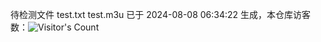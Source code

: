 待检测文件 test.txt test.m3u 已于 2024-08-08 06:34:22 生成，本仓库访客数：![Visitor's Count](https://profile-counter.glitch.me/pxiptv_TV/count.svg)
